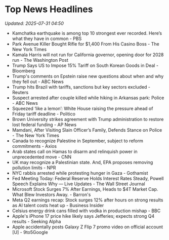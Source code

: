 # Top News Headlines

_Updated: 2025-07-31 04:50_

- Kamchatka earthquake is among top 10 strongest ever recorded. Here’s what they have in common - PBS
- Park Avenue Killer Bought Rifle for $1,400 From His Casino Boss - The New York Times
- Kamala Harris will not run for California governor, opening door for 2028 run - The Washington Post
- Trump Says US to Impose 15% Tariff on South Korean Goods in Deal - Bloomberg
- Trump's comments on Epstein raise new questions about when and why they fell out - ABC News
- Trump hits Brazil with tariffs, sanctions but key sectors excluded - Reuters
- Suspect arrested after couple killed while hiking in Arkansas park: Police - ABC News
- Squeezed ‘like a lemon’: White House raising the pressure ahead of Friday tariff deadline - Politico
- Brown University strikes agreement with Trump administration to restore lost federal funding - AP News
- Mamdani, After Visiting Slain Officer’s Family, Defends Stance on Police - The New York Times
- Canada to recognize Palestine in September, subject to reform commitments - Axios
- Arab states call on Hamas to disarm and relinquish power in unprecedented move - CNN
- UK may recognize a Palestinian state. And, EPA proposes removing pollution limits - NPR
- NYC rabbis arrested while protesting hunger in Gaza - Gothamist
- Fed Meeting Today: Federal Reserve Holds Interest Rates Steady, Powell Speech Explains Why — Live Updates - The Wall Street Journal
- Microsoft Stock Surges 7% After Earnings, Heads to $4T Market Cap. What Blew Investors Away. - Barron's
- Meta Q2 earnings recap: Stock surges 12% after hours on strong results as AI talent costs heat up - Business Insider
- Celsius energy drink cans filled with vodka in production mishap - BBC
- Apple's iPhone 17 price hike likely says Jefferies; expects strong Q4 results - Seeking Alpha
- Apple accidentally posts Galaxy Z Flip 7 promo video on official account [U] - 9to5Google